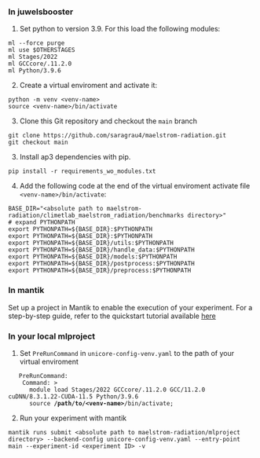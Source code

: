 ### In juwelsbooster
1. Set python to version 3.9. For this load the following modules:
```
ml --force purge
ml use $OTHERSTAGES
ml Stages/2022
ml GCCcore/.11.2.0
ml Python/3.9.6
```

2. Create a virtual enviroment and activate it:
```
python -m venv <venv-name>
source <venv-name>/bin/activate
```

3. Clone this Git repository and checkout the `main` branch

```
git clone https://github.com/saragrau4/maelstrom-radiation.git
git checkout main
```

3. Install ap3 dependencies with pip. 
```
pip install -r requirements_wo_modules.txt
```

4. Add the following code at the end of the virtual enviroment activate file `<venv-name>/bin/activate`:
```
BASE_DIR="<absolute path to maelstrom-radiation/climetlab_maelstrom_radiation/benchmarks directory>"
# expand PYTHONPATH
export PYTHONPATH=${BASE_DIR}:$PYTHONPATH
export PYTHONPATH=${BASE_DIR}:$PYTHONPATH
export PYTHONPATH=${BASE_DIR}/utils:$PYTHONPATH
export PYTHONPATH=${BASE_DIR}/handle_data:$PYTHONPATH
export PYTHONPATH=${BASE_DIR}/models:$PYTHONPATH
export PYTHONPATH=${BASE_DIR}/postprocess:$PYTHONPATH
export PYTHONPATH=${BASE_DIR}/preprocess:$PYTHONPATH

```
### In mantik

Set up a project in Mantik to enable the execution of your experiment. For a step-by-step guide, refer to the quickstart tutorial available [here](https://mantik-ai.gitlab.io/mantik/ui/quickstart.html)

### In your local mlproject

1. Set `PreRunCommand` in `unicore-config-venv.yaml` to the path of your virtual enviroment

<pre><code>   PreRunCommand:
    Command: > 
      module load Stages/2022 GCCcore/.11.2.0 GCC/11.2.0 cuDNN/8.3.1.22-CUDA-11.5 Python/3.9.6
      source <b>/path/to/&lt;venv-name&gt;</b>/bin/activate;
</code></pre>

2. Run your experiment with mantik
```
mantik runs submit <absolute path to maelstrom-radiation/mlproject directory> --backend-config unicore-config-venv.yaml --entry-point main --experiment-id <experiment ID> -v
```
